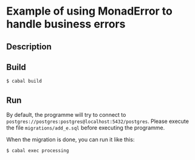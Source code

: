 # Example of using MonadError to handle business errors

## Description

## Build

```bash
$ cabal build 
```

## Run

By default, the programme will try to connect to `postgres://postgres:postgres@localhost:5432/postgres`.
Please execute the file `migrations/add_e.sql` before executing the programme.

When the migration is done, you can run it like this:

```bash
$ cabal exec processing
```
